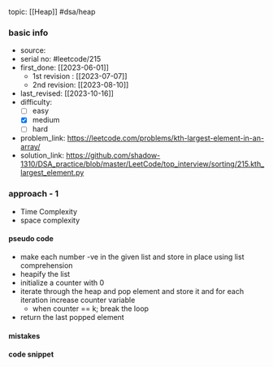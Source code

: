 topic: [[Heap]] #dsa/heap 

### basic info
- source: 
- serial no: #leetcode/215
- first_done: [[2023-06-01]]
	- 1st revision : [[2023-07-07]]
	- 2nd revision: [[2023-08-10]]
- last_revised: [[2023-10-16]]
- difficulty:
	- [ ] easy
	- [x] medium
	- [ ] hard
- problem_link: https://leetcode.com/problems/kth-largest-element-in-an-array/
- solution_link: https://github.com/shadow-1310/DSA_practice/blob/master/LeetCode/top_interview/sorting/215.kth_largest_element.py

### approach - 1
- Time Complexity
- space complexity

#### pseudo code
- make each number -ve in the given list and store in place using list comprehension
- heapify the list
- initialize a counter with 0
- iterate through the heap and pop element and store it and for each iteration increase counter variable
	- when counter == k; break the loop
- return the last popped element
#### mistakes

#### code snippet
```python

```